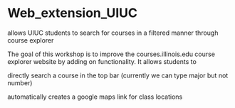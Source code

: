 # Web_extension_UIUC
allows UIUC students to search for courses in a filtered manner through course explorer 


The goal of this workshop is to improve the courses.illinois.edu course explorer website by adding on functionality. It allows students to 

directly search a course in the top bar (currently we can type major but not number)

automatically creates a google maps link for class locations


